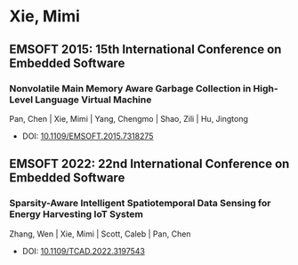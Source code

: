# Xie, Mimi

## EMSOFT 2015: 15th International Conference on Embedded Software

### Nonvolatile Main Memory Aware Garbage Collection in High-Level Language Virtual Machine
Pan, Chen | Xie, Mimi | Yang, Chengmo | Shao, Zili | Hu, Jingtong
* DOI: [10.1109/EMSOFT.2015.7318275](https://doi.org/10.1109/EMSOFT.2015.7318275)

## EMSOFT 2022: 22nd International Conference on Embedded Software

### Sparsity-Aware Intelligent Spatiotemporal Data Sensing for Energy Harvesting IoT System
Zhang, Wen | Xie, Mimi | Scott, Caleb | Pan, Chen
* DOI: [10.1109/TCAD.2022.3197543](https://doi.org/10.1109/TCAD.2022.3197543)

